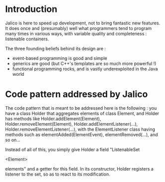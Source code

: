# Introduction #

Jalico is here to speed up development, not to bring fantastic new features. It does once and (presumably) well what programmers tend to program many times in various ways, with variable quality and completeness : listenable containers.


The three founding beliefs behind its design are :
  * event-based programming is good and simple
  * generics are good (but C++'s templates are so much more powerful !)
  * functional programming rocks, and is vastly underexploited in the Java world

# Code pattern addressed by Jalico #

The code pattern that is meant to be addressed here is the following : you have a class Holder that aggregates elements of class Element, and Holder has methods like Holder.addElement(Element), Holder.removeElement(Element), Holder.addElementListener(...), Holder.removeElementListener(...), with the ElementListener class having methods such as elementAdded(ElementEvent), elementRemoved(...), and so on...

Instead of all of this, you simply give Holder a field "ListenableSet

&lt;Element&gt;

 elements" and a getter for this field. In its constructor, Holder registers a listener to the set, so as to react to its modification.